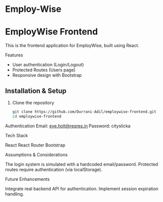 # Employ-Wise
# EmployWise Frontend

This is the frontend application for EmployWise, built using React.

Features
- User authentication (Login/Logout)
- Protected Routes (Users page)
- Responsive design with Bootstrap

## Installation & Setup
1. Clone the repository
   ```sh
   git clone https://github.com/Durrani-Adil/employwise-frontend.git
   cd employwise-frontend

Authentication
Email: eve.holt@reqres.in
Password: cityslicka

Tech Stack

React
React Router
Bootstrap

Assumptions & Considerations

The login system is simulated with a hardcoded email/password.
Protected routes require authentication (via localStorage).

Future Enhancements

Integrate real backend API for authentication.
Implement session expiration handling.
   
